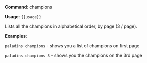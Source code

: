 **Command**: champions

**Usage**: `{{usage}}`

Lists all the champions in alphabetical order, by page (3 / page).



**Examples**:

`paladins champions` - shows you a list of champions on first page

`paladins champions 3` - shows you the champions on the 3rd page
